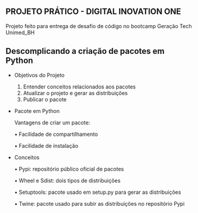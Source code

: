 ## PROJETO PRÁTICO - DIGITAL INOVATION ONE

Projeto feito para entrega de desafio de código no bootcamp Geração Tech Unimed_BH

## Descomplicando a criação de pacotes em Python

- Objetivos do Projeto

  1. Entender conceitos relacionados aos pacotes
  2. Atualizar o projeto e gerar as distribuições
  3. Publicar o pacote

- Pacote em Python
  
  Vantagens de criar um pacote:

  • Facilidade de compartilhamento

  • Facilidade de instalação


- Conceitos

  • Pypi: repositório público oficial de pacotes

  • Wheel e Sdist: dois tipos de distribuições

  • Setuptools: pacote usado em setup.py para gerar as distribuições

  • Twine: pacote usado para subir as distribuições no repositório Pypi
